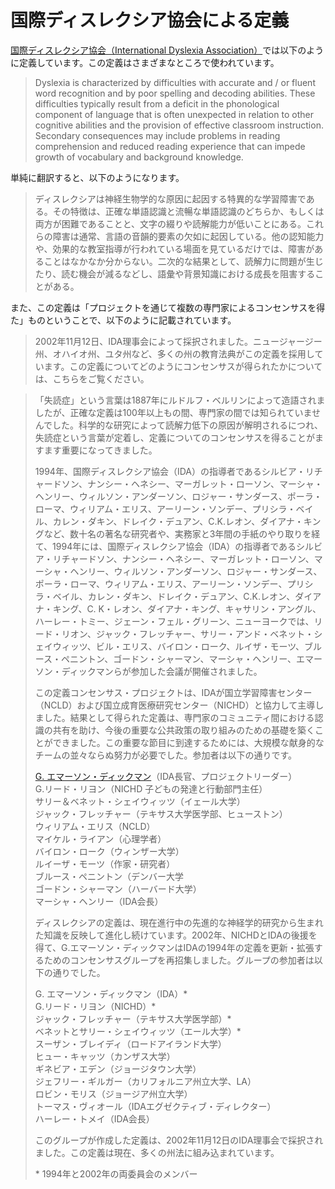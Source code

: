 # 国際ディスレクシア協会による定義
[国際ディスレクシア協会（International Dyslexia Association）](https://dyslexiaida.org/definition-of-dyslexia/)では以下のように定義しています。この定義はさまざまなところで使われています。

>Dyslexia is characterized by difficulties with accurate and / or fluent word recognition and by poor spelling and decoding abilities. These difficulties typically result from a deficit in the phonological component of language that is often unexpected in relation to other cognitive abilities and the provision of effective classroom instruction. Secondary consequences may include problems in reading comprehension and reduced reading experience that can impede growth of vocabulary and background knowledge.

単純に翻訳すると、以下のようになります。

> ディスレクシアは神経生物学的な原因に起因する特異的な学習障害である。その特徴は、正確な単語認識と流暢な単語認識のどちらか、もしくは両方が困難であることと、文字の綴りや読解能力が低いことにある。これらの障害は通常、言語の音韻的要素の欠如に起因している。他の認知能力や、効果的な教室指導が行われている場面を見ているだけでは、障害があることはなかなか分からない。二次的な結果として、読解力に問題が生じたり、読む機会が減るなどし、語彙や背景知識における成長を阻害することがある。

また、この定義は「プロジェクトを通じて複数の専門家によるコンセンサスを得た」ものということで、以下のように記載されています。

>2002年11月12日、IDA理事会によって採択されました。ニュージャージー州、オハイオ州、ユタ州など、多くの州の教育法典がこの定義を採用しています。この定義についてどのようにコンセンサスが得られたかについては、こちらをご覧ください。

>「失読症」という言葉は1887年にルドルフ・ベルリンによって造語されましたが、正確な定義は100年以上もの間、専門家の間では知られていませんでした。科学的な研究によって読解力低下の原因が解明されるにつれ、失読症という言葉が定着し、定義についてのコンセンサスを得ることがますます重要になってきました。
>
>1994年、国際ディスレクシア協会（IDA）の指導者であるシルビア・リチャードソン、ナンシー・ヘネシー、マーガレット・ローソン、マーシャ・ヘンリー、ウィルソン・アンダーソン、ロジャー・サンダース、ポーラ・ローマ、ウィリアム・エリス、アーリーン・ソンデー、プリシラ・ベイル、カレン・ダキン、ドレイク・デュアン、C.K.レオン、ダイアナ・キングなど、数十名の著名な研究者や、実務家と3年間の手紙のやり取りを経て、1994年には、国際ディスレクシア協会（IDA）の指導者であるシルビア・リチャードソン、ナンシー・ヘネシー、マーガレット・ローソン、マーシャ・ヘンリー、ウィルソン・アンダーソン、ロジャー・サンダース、ポーラ・ローマ、ウィリアム・エリス、アーリーン・ソンデー、プリシラ・ベイル、カレン・ダキン、ドレイク・デュアン、C.K.レオン、ダイアナ・キング、C. K・レオン、ダイアナ・キング、キャサリン・アングル、ハーレー・トミー、ジェーン・フェル・グリーン、ニューヨークでは、リード・リオン、ジャック・フレッチャー、サリー・アンド・ベネット・シェイウィッツ、ビル・エリス、バイロン・ローク、ルイザ・モーツ、ブルース・ペニントン、ゴードン・シャーマン、マーシャ・ヘンリー、エマーソン・ディックマンらが参加した会議が開催されました。
>
>この定義コンセンサス・プロジェクトは、IDAが国立学習障害センター（NCLD）および国立成育医療研究センター（NICHD）と協力して主導しました。結果として得られた定義は、専門家のコミュニティ間における認識の共有を助け、今後の重要な公共政策の取り組みのための基礎を築くことができました。この重要な節目に到達するためには、大規模な献身的なチームの並々ならぬ努力が必要でした。参加者は以下の通りです。
>
>[G. エマーソン・ディックマン](https://www.emersondickman.com/)（IDA長官、プロジェクトリーダー）  
G.リード・リヨン（NICHD 子どもの発達と行動部門主任）  
サリー＆ベネット・シェイウィッツ（イェール大学）  
ジャック・フレッチャー（テキサス大学医学部、ヒューストン）  
ウィリアム・エリス（NCLD）  
マイケル・ライアン（心理学者）  
バイロン・ローク（ウィンザー大学）  
ルイーザ・モーツ（作家・研究者）  
ブルース・ペニントン（デンバー大学  
ゴードン・シャーマン（ハーバード大学）  
マーシャ・ヘンリー（IDA会長）
>
>ディスレクシアの定義は、現在進行中の先進的な神経学的研究から生まれた知識を反映して進化し続けています。2002年、NICHDとIDAの後援を得て、G.エマーソン・ディックマンはIDAの1994年の定義を更新・拡張するためのコンセンサスグループを再招集しました。グループの参加者は以下の通りでした。
>
>G. エマーソン・ディックマン（IDA）*  
G.リード・リヨン（NICHD）*  
ジャック・フレッチャー（テキサス大学医学部）*  
ベネットとサリー・シェイウィッツ（エール大学）*  
スーザン・ブレイディ（ロードアイランド大学）  
ヒュー・キャッツ（カンザス大学）  
ギネビア・エデン（ジョージタウン大学）  
ジェフリー・ギルガー（カリフォルニア州立大学、LA）  
ロビン・モリス（ジョージア州立大学）  
トーマス・ヴィオール（IDAエグゼクティブ・ディレクター）  
ハーレー・トメイ（IDA会長）  
>
>このグループが作成した定義は、2002年11月12日のIDA理事会で採択されました。この定義は現在、多くの州法に組み込まれています。
>
>\* 1994年と2002年の両委員会のメンバー
